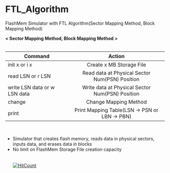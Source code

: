 # FTL_Algorithm
FlashMem Simulator with FTL Algorithm(Sector Mapping Method, Block Mapping Method)

<strong>< Sector Mapping Method, Block Mapping Method ></strong>
<br></br>

| Command | Action |
|---|:---:|
| init x or i x | Create x MB Storage File |
| read LSN or r LSN | Read data at Physical Sector Num(PSN) Position |
| write LSN data or w LSN data | Write data at Physical Sector Num(PSN) Position |
| change | Change Mapping Method |
| print | Print Mapping Table(LSN -> PSN or LBN -> PBN) |
<br>

- Simulator that creates flash memory, reads data in physical sectors, inputs data, and erases data in blocks
- No limit on FlashMem Storage File creation capacity<br>
<br></br>
[![HitCount](http://hits.dwyl.io/hyung8789/FlashMem_Simulator.svg)](http://hits.dwyl.io/hyung8789/FlashMem_Simulator)
